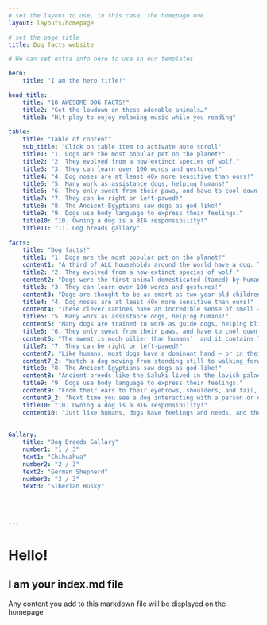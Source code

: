 ```yaml
---
# set the layout to use, in this case, the homepage one
layout: layouts/homepage

# set the page title
title: Dog facts website

# We can set extra info here to use in our templates

hero:
    title: "I am the hero title!"

head_title:
    title: "10 AWESOME DOG FACTS!"
    title2: "Get the lowdown on these adorable animals…"
    title3: "Hit play to enjoy relaxing music while you reading"
    
table:
    title: "Table of content"
    sub_title: "Click on table item to activate auto scroll"
    title1: "1. Dogs are the most popular pet on the planet!"
    title2: "2. They evolved from a now-extinct species of wolf."
    title3: "3. They can learn over 100 words and gestures!"
    title4: "4. Dog noses are at least 40x more sensitive than ours!"
    title5: "5. Many work as assistance dogs, helping humans!"
    title6: "6. They only sweat from their paws, and have to cool down by panting."
    title7: "7. They can be right or left-pawed!"
    title8: "8. The Ancient Egyptians saw dogs as god-like!"
    title9: "9. Dogs use body language to express their feelings."
    title10: "10. Owning a dog is a BIG responsibility!"
    title11: "11. Dog breads gallary"
    
facts:
    title: "Dog facts!"
    title1: "1. Dogs are the most popular pet on the planet!"
    content1: "A third of ALL households around the world have a dog. These playful, friendly, loyal animals make great companions, but they can also be fierce and tough protectors, or intelligent helpers."
    title2: "2. They evolved from a now-extinct species of wolf."
    content2: "Dogs were the first animal domesticated (tamed) by humans, over 20,000 years ago! As they evolved from wolves, their skulls, teeth and paws shrank, and they became more docile and obedient."
    title3: "3. They can learn over 100 words and gestures!"
    content3: "Dogs are thought to be as smart as two-year-old children (and much easier to train!), so many owners teach them commands and tricks."
    title4: "4. Dog noses are at least 40x more sensitive than ours!"
    content4: "These clever canines have an incredible sense of smell – allowing them to follow scent trails days after they were left. Amazingly, bloodhounds‘ sense of smell is so spot on that it can be used as evidence in court!"
    title5: "5. Many work as assistance dogs, helping humans!"
    content5: "Many dogs are trained to work as guide dogs, helping blind people get around safely. Others are assistance dogs, who keep their owners calm and safe, while some brave hounds are search and rescue dogs, who help human rescuers save people from danger."
    title6: "6. They only sweat from their paws, and have to cool down by panting."
    content6: "The sweat is much oilier than humans’, and it contains lots of chemicals that only other dogs can detect. Weirdly, it also makes many dog paws smell of cheesy crisps!"
    title7: "7. They can be right or left-pawed!"
    content7: "Like humans, most dogs have a dominant hand – or in their case, paw! To figure out which one it is, you can conduct a simple science experiment…"
    content7_2: "Watch a dog moving from standing still to walking forwards. Do they start walking with their left leg, or their right? Watch several times, noting down the starting leg each time, and see if there’s a pattern. Many dogs will often lead with the same leg – their dominant one!"
    title8: "8. The Ancient Egyptians saw dogs as god-like!"
    content8: "Ancient breeds like the Saluki lived in the lavish palaces of Egyptian royalty! The pampered pooches had their own servants, were decked out in jewelled collars, and ate only the finest meats."
    title9: "9. Dogs use body language to express their feelings."
    content9: "From their ears to their eyebrows, shoulders, and tail, dogs often use signals and smells, rather than sound, to communicate! Their posture makes a big difference, too."
    content9_2: "Next time you see a dog interacting with a person or other dog, pay close attention. Are they shrinking themselves down small, or standing up big and tall? What do you think they’re trying to say?"
    title10: "10. Owning a dog is a BIG responsibility!"
    content10: "Just like humans, dogs have feelings and needs, and they have to be taken care of properly. They need regular walking, healthy food, a clean, cosy place to sleep and lots and lots of love and affection! Make sure you and your family think carefully before you get a dog (or any pet!) to make sure you have the time and means to take one on."
    
    
Gallary:
    title: "Dog Breeds Gallary"
    number1: "1 / 3"
    text1: "Chihuahua"
    number2: "2 / 3"
    text2: "German Shepherd"
    number3: "3 / 3"
    text3: "Siberian Husky"
    
    
    
    
---
```



# Hello!

## I am your index.md file

Any content you add to this markdown file will be displayed on the homepage 